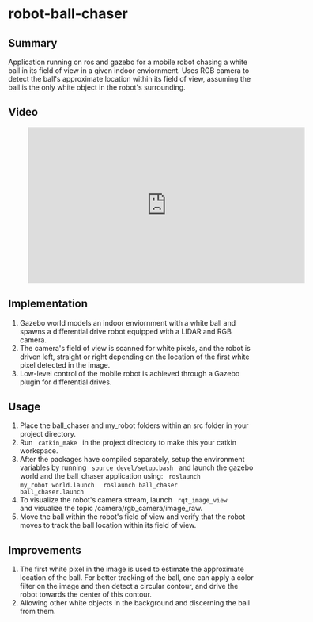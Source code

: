 ﻿# robot-ball-chaser
## Summary
Application running on ros and gazebo for a mobile robot chasing a white ball in its field of view in a given indoor enviornment. Uses RGB camera to detect the ball's approximate location within its field of view, assuming the ball is the only white object in the robot's surrounding. 
## Video 
<figure class="video_container">
  <iframe width="560" height="315" src="https://www.youtube.com/embed/SufdCHqg5-w" frameborder="0" allow="accelerometer; autoplay; encrypted-media; gyroscope; picture-in-picture" allowfullscreen></iframe>
</figure>

## Implementation
1. Gazebo world models an indoor enviornment with a white ball and spawns a differential drive robot equipped with a LIDAR and RGB camera. 
2. The camera's field of view is scanned for white pixels, and the robot is driven left, straight or right depending on the location of the first white pixel detected in the image. 
2. Low-level control of the mobile robot is achieved through a Gazebo plugin for differential drives. 
## Usage
1. Place the ball_chaser and my_robot folders within an src folder in your project directory. 
2. Run <code> catkin_make </code> in the project directory to make this your catkin workspace.
3. After the packages have compiled separately, setup the environment variables by running <code> source devel/setup.bash </code> and launch the gazebo world and the ball_chaser application using:
<code> roslaunch my_robot world.launch </code>
<code> roslaunch ball_chaser ball_chaser.launch </code>
4. To visualize the robot's camera stream, launch <code> rqt_image_view </code> and visualize the topic /camera/rgb_camera/image_raw.
5. Move the ball within the robot's field of view and verify that the robot moves to track the ball location within its field of view.
## Improvements
1. The first white pixel in the image is used to estimate the approximate location of the ball. For better tracking of the ball, one can apply a color filter on the image and then detect a circular contour, and drive the robot towards the center of this contour.
2. Allowing other white objects in the background and discerning the ball from them.

